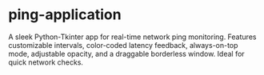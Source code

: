 # ping-application
A sleek Python-Tkinter app for real-time network ping monitoring. Features customizable intervals, color-coded latency feedback, always-on-top mode, adjustable opacity, and a draggable borderless window. Ideal for quick network checks.
